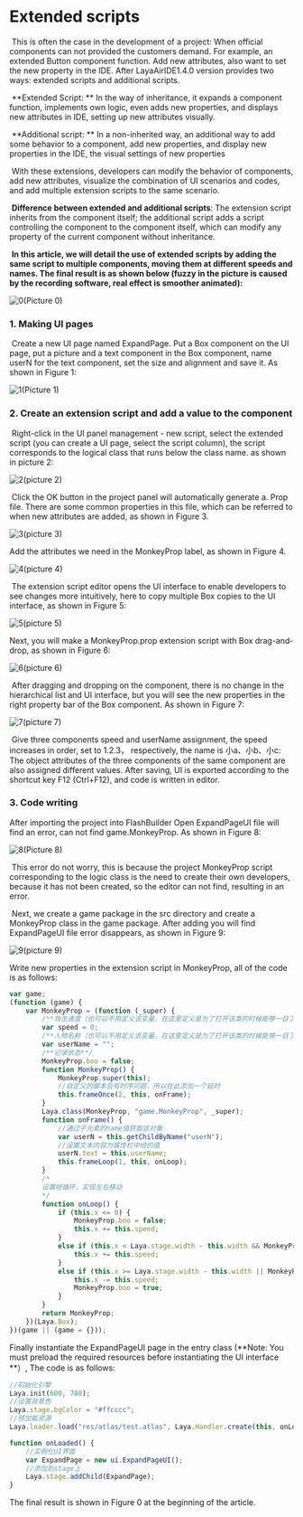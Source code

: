 # Extended scripts

​	This is often the case in the development of a project: When official components can not provided the customers demand. For example, an extended Button component function. Add new attributes, also want to set the new property in the IDE. After LayaAirIDE1.4.0 version provides two ways: extended scripts and additional scripts.

​	**Extended Script: ** In the way of inheritance, it expands a component function, implements own logic, even adds new properties, and displays new attributes in IDE, setting up new attributes visually.

​	**Additional script: ** In a non-inherited way, an additional way to add some behavior to a component, add new properties, and display new properties in the IDE, the visual settings of new properties	

​	With these extensions, developers can modify the behavior of components, add new attributes, visualize the combination of UI scenarios and codes, and add multiple extension scripts to the same scenario.

​	**Difference between extended and additional scripts**: The extension script inherits from the component itself; the additional script adds a script controlling the component to the component itself, which can modify any property of the current component without inheritance.

​	**In this article, we will detail the use of extended scripts by adding the same script to multiple components, moving them at different speeds and names. The final result is as shown below (fuzzy in the picture is caused by the recording software, real effect is smoother animated):**

![0](img\0.gif)(Picture 0)

### 1. Making UI pages

​	Create a new UI page named ExpandPage. Put a Box component on the UI page, put a picture and a text component in the Box component, name userN for the text component, set the size and alignment and save it. As shown in Figure 1:

![1](img\1.png)(Picture 1)



### 2. Create an extension script and add a value to the component

​	Right-click in the UI panel management - new script, select the extended script (you can create a UI page, select the script column), the script corresponds to the logical class that runs below the class name. as shown in picture 2:

![2](img\2.png)(picture 2)

​	Click the OK button in the project panel will automatically generate a. Prop file. There are some common properties in this file, which can be referred to when new attributes are added, as shown in Figure 3.

![3](img\3.png)(picture 3)

Add the attributes we need in the MonkeyProp label, as shown in Figure 4.

![4](img\4.png)(picture 4)

​	The extension script editor opens the UI interface to enable developers to see changes more intuitively, here to copy multiple Box copies to the UI interface, as shown in Figure 5:

![5](img\5.png)(picture 5)

Next, you will make a MonkeyProp.prop extension script with Box drag-and-drop, as shown in Figure 6:

![6](img\6.gif)(picture 6)

​	After dragging and dropping on the component, there is no change in the hierarchical list and UI interface, but you will see the new properties in the right property bar of the Box component. As shown in Figure 7:

![7](img\7.png)(picture 7)

​	Give three components speed and userName assignment, the speed increases in order, set to 1.2.3， respectively, the name is 小a、小b、小c: The object attributes of the three components of the same component are also assigned different values. After saving, UI is exported according to the shortcut key F12 (Ctrl+F12), and code is written in editor.



### 3. Code writing

After importing the project into FlashBuilder Open ExpandPageUI file will find an error, can not find game.MonkeyProp. As shown in Figure 8:

![8](img\8.png)(Picture 8)

​	This error do not worry, this is because the project MonkeyProp script corresponding to the logic class is the need to create their own developers, because it has not been created, so the editor can not find, resulting in an error.

​	Next, we create a game package in the src directory and create a MonkeyProp class in the game package. After adding you will find ExpandPageUI file error disappears, as shown in Figure 9:

![9](img\9.png)(picture 9)

Write new properties in the extension script in MonkeyProp, all of the code is as follows:


```typescript
var game;
(function (game) {
    var MonkeyProp = (function (_super) {
        /**攻击速度（也可以不用定义该变量，在这里定义是为了打开该类的时候能够一目了然的看到对应的脚本中添加了哪些属性）**/
        var speed = 0;
        /**人物名称（也可以不用定义该变量，在这里定义是为了打开该类的时候能够一目了然的看到对应的脚本中添加了哪些属性）**/
        var userName = "";
        /**记录状态**/
        MonkeyProp.boo = false;
        function MonkeyProp() {
            MonkeyProp.super(this);
            //自定义的脚本会有时序问题，所以在此添加一个延时
            this.frameOnce(2, this, onFrame);
        }
        Laya.class(MonkeyProp, "game.MonkeyProp", _super);
        function onFrame() {
            //通过子元素的name值获取该对象
            var userN = this.getChildByName("userN");
            //设置文本内容为属性栏中给的值
            userN.text = this.userName;
            this.frameLoop(1, this, onLoop);
        }
        /*
        设置帧循环，实现左右移动
        */
        function onLoop() {
            if (this.x <= 0) {
                MonkeyProp.boo = false;
                this.x += this.speed;
            }
            else if (this.x < Laya.stage.width - this.width && MonkeyProp.boo == false) {
                this.x += this.speed;
            }
            else if (this.x >= Laya.stage.width - this.width || MonkeyProp.boo == true) {
                this.x -= this.speed;
                MonkeyProp.boo = true;
            }
        }
        return MonkeyProp;
    })(Laya.Box);
})(game || (game = {}));
```

Finally instantiate the ExpandPageUI page in the entry class (**Note: You must preload the required resources before instantiating the UI interface  **）, The code is as follows:

```typescript
//初始化引擎
Laya.init(600, 700);
//设置背景色
Laya.stage.bgColor = "#ffcccc";
//预加载资源
Laya.loader.load("res/atlas/test.atlas", Laya.Handler.create(this, onLoaded));

function onLoaded() {
    //实例化UI界面
    var ExpandPage = new ui.ExpandPageUI();
    //添加到stage上
    Laya.stage.addChild(ExpandPage);
}
```

The final result is shown in Figure 0 at the beginning of the article.



